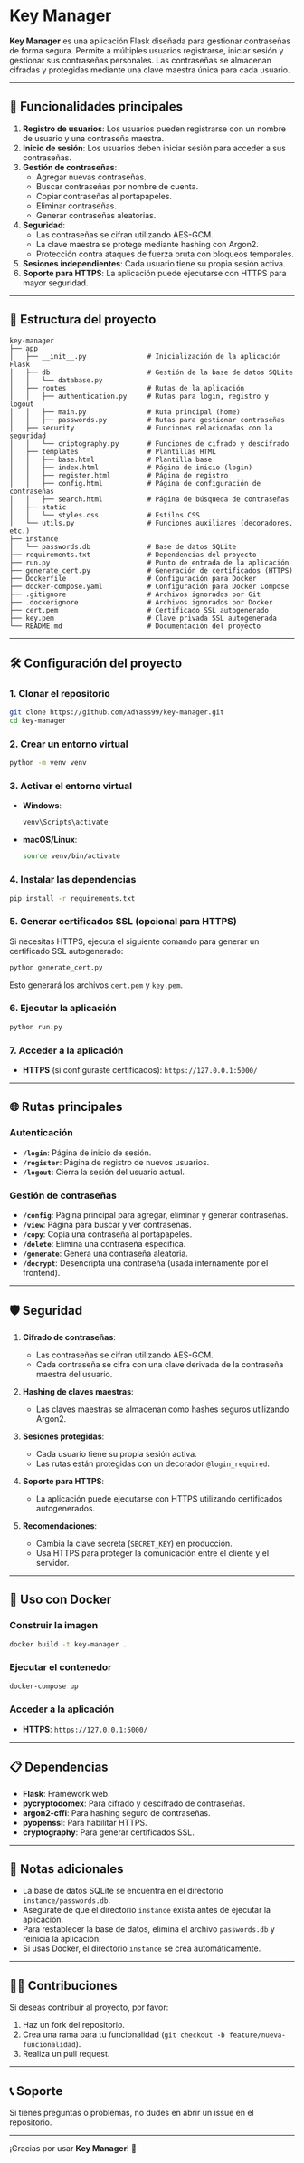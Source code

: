 # Key Manager

**Key Manager** es una aplicación Flask diseñada para gestionar contraseñas de forma segura. Permite a múltiples usuarios registrarse, iniciar sesión y gestionar sus contraseñas personales. Las contraseñas se almacenan cifradas y protegidas mediante una clave maestra única para cada usuario.

---

## 🚀 Funcionalidades principales

1. **Registro de usuarios**: Los usuarios pueden registrarse con un nombre de usuario y una contraseña maestra.
2. **Inicio de sesión**: Los usuarios deben iniciar sesión para acceder a sus contraseñas.
3. **Gestión de contraseñas**:
   - Agregar nuevas contraseñas.
   - Buscar contraseñas por nombre de cuenta.
   - Copiar contraseñas al portapapeles.
   - Eliminar contraseñas.
   - Generar contraseñas aleatorias.
4. **Seguridad**:
   - Las contraseñas se cifran utilizando AES-GCM.
   - La clave maestra se protege mediante hashing con Argon2.
   - Protección contra ataques de fuerza bruta con bloqueos temporales.
5. **Sesiones independientes**: Cada usuario tiene su propia sesión activa.
6. **Soporte para HTTPS**: La aplicación puede ejecutarse con HTTPS para mayor seguridad.

---

## 📂 Estructura del proyecto

```plaintext
key-manager
├── app
│   ├── __init__.py               # Inicialización de la aplicación Flask
│   ├── db                        # Gestión de la base de datos SQLite
│   │   └── database.py
│   ├── routes                    # Rutas de la aplicación
│   │   ├── authentication.py     # Rutas para login, registro y logout
│   │   ├── main.py               # Ruta principal (home)
│   │   ├── passwords.py          # Rutas para gestionar contraseñas
│   ├── security                  # Funciones relacionadas con la seguridad
│   │   └── criptography.py       # Funciones de cifrado y descifrado
│   ├── templates                 # Plantillas HTML
│   │   ├── base.html             # Plantilla base
│   │   ├── index.html            # Página de inicio (login)
│   │   ├── register.html         # Página de registro
│   │   ├── config.html           # Página de configuración de contraseñas
│   │   ├── search.html           # Página de búsqueda de contraseñas
│   ├── static
│   │   └── styles.css            # Estilos CSS
│   └── utils.py                  # Funciones auxiliares (decoradores, etc.)
├── instance
│   └── passwords.db              # Base de datos SQLite
├── requirements.txt              # Dependencias del proyecto
├── run.py                        # Punto de entrada de la aplicación
├── generate_cert.py              # Generación de certificados (HTTPS)
├── Dockerfile                    # Configuración para Docker
├── docker-compose.yaml           # Configuración para Docker Compose
├── .gitignore                    # Archivos ignorados por Git
├── .dockerignore                 # Archivos ignorados por Docker
├── cert.pem                      # Certificado SSL autogenerado
├── key.pem                       # Clave privada SSL autogenerada
└── README.md                     # Documentación del proyecto
```

---

## 🛠️ Configuración del proyecto

### 1. Clonar el repositorio
```bash
git clone https://github.com/AdYass99/key-manager.git
cd key-manager
```

### 2. Crear un entorno virtual
```bash
python -m venv venv
```

### 3. Activar el entorno virtual
- **Windows**:
  ```bash
  venv\Scripts\activate
  ```
- **macOS/Linux**:
  ```bash
  source venv/bin/activate
  ```

### 4. Instalar las dependencias
```bash
pip install -r requirements.txt
```

### 5. Generar certificados SSL (opcional para HTTPS)
Si necesitas HTTPS, ejecuta el siguiente comando para generar un certificado SSL autogenerado:
```bash
python generate_cert.py
```

Esto generará los archivos `cert.pem` y `key.pem`.

### 6. Ejecutar la aplicación
```bash
python run.py
```

### 7. Acceder a la aplicación
- **HTTPS** (si configuraste certificados): `https://127.0.0.1:5000/`

---

## 🌐 Rutas principales

### **Autenticación**
- **`/login`**: Página de inicio de sesión.
- **`/register`**: Página de registro de nuevos usuarios.
- **`/logout`**: Cierra la sesión del usuario actual.

### **Gestión de contraseñas**
- **`/config`**: Página principal para agregar, eliminar y generar contraseñas.
- **`/view`**: Página para buscar y ver contraseñas.
- **`/copy`**: Copia una contraseña al portapapeles.
- **`/delete`**: Elimina una contraseña específica.
- **`/generate`**: Genera una contraseña aleatoria.
- **`/decrypt`**: Desencripta una contraseña (usada internamente por el frontend).

---

## 🛡️ Seguridad

1. **Cifrado de contraseñas**:
   - Las contraseñas se cifran utilizando AES-GCM.
   - Cada contraseña se cifra con una clave derivada de la contraseña maestra del usuario.

2. **Hashing de claves maestras**:
   - Las claves maestras se almacenan como hashes seguros utilizando Argon2.

3. **Sesiones protegidas**:
   - Cada usuario tiene su propia sesión activa.
   - Las rutas están protegidas con un decorador `@login_required`.

4. **Soporte para HTTPS**:
   - La aplicación puede ejecutarse con HTTPS utilizando certificados autogenerados.

5. **Recomendaciones**:
   - Cambia la clave secreta (`SECRET_KEY`) en producción.
   - Usa HTTPS para proteger la comunicación entre el cliente y el servidor.

---

## 🐳 Uso con Docker

### Construir la imagen
```bash
docker build -t key-manager .
```

### Ejecutar el contenedor
```bash
docker-compose up
```

### Acceder a la aplicación
- **HTTPS**: `https://127.0.0.1:5000/`

---

## 📋 Dependencias

- **Flask**: Framework web.
- **pycryptodomex**: Para cifrado y descifrado de contraseñas.
- **argon2-cffi**: Para hashing seguro de contraseñas.
- **pyopenssl**: Para habilitar HTTPS.
- **cryptography**: Para generar certificados SSL.

---

## 📌 Notas adicionales

- La base de datos SQLite se encuentra en el directorio `instance/passwords.db`.
- Asegúrate de que el directorio `instance` exista antes de ejecutar la aplicación.
- Para restablecer la base de datos, elimina el archivo `passwords.db` y reinicia la aplicación.
- Si usas Docker, el directorio `instance` se crea automáticamente.

---

## 👨‍💻 Contribuciones

Si deseas contribuir al proyecto, por favor:
1. Haz un fork del repositorio.
2. Crea una rama para tu funcionalidad (`git checkout -b feature/nueva-funcionalidad`).
3. Realiza un pull request.

---

## 📞 Soporte

Si tienes preguntas o problemas, no dudes en abrir un issue en el repositorio.

---

¡Gracias por usar **Key Manager**! 🔐